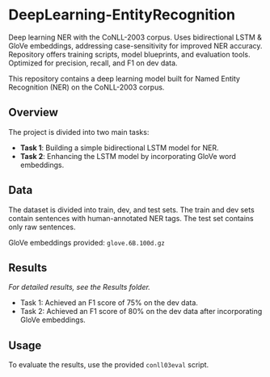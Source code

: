 # DeepLearning-EntityRecognition
Deep learning NER with the CoNLL-2003 corpus. Uses bidirectional LSTM &amp; GloVe embeddings, addressing case-sensitivity for improved NER accuracy. Repository offers training scripts, model blueprints, and evaluation tools. Optimized for precision, recall, and F1 on dev data.

This repository contains a deep learning model built for Named Entity Recognition (NER) on the CoNLL-2003 corpus.

## Overview

The project is divided into two main tasks:

- **Task 1**: Building a simple bidirectional LSTM model for NER.
- **Task 2**: Enhancing the LSTM model by incorporating GloVe word embeddings.

## Data

The dataset is divided into train, dev, and test sets. The train and dev sets contain sentences with human-annotated NER tags. The test set contains only raw sentences.

GloVe embeddings provided: `glove.6B.100d.gz`

## Results

*For detailed results, see the Results folder.*

- Task 1: Achieved an F1 score of 75% on the dev data.
- Task 2: Achieved an F1 score of 80% on the dev data after incorporating GloVe embeddings.

## Usage

To evaluate the results, use the provided `conll03eval` script.

